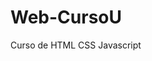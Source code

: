 # Web-CursoU
Curso de HTML CSS Javascript
<!--
Ejercicio curso [Udemy](https://www.udemy.com/share/102oQwAEAZd19SR3QH/)
-->
